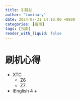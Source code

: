 ```yaml
---
title: 引路帖
author: "Luminary"
date: 2024-07-31 14:10:00 +0800
categories: [指南]
tags: [指南]
render_with_liquid: false
---
```


# 刷机心得
+ XTC
  + Z6
  + Z7
+ iEnglish 4
  +
